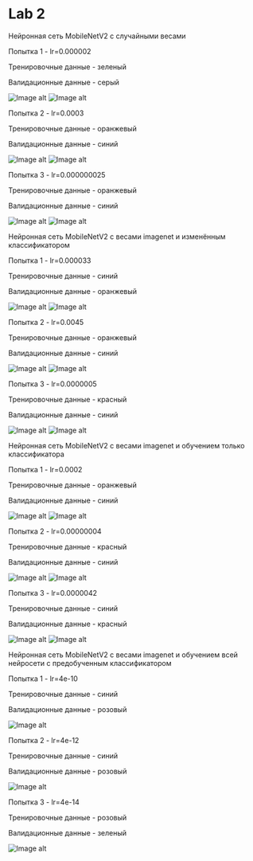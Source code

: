 # Lab 2


Нейронная сеть MobileNetV2 с случайными весами

Попытка 1 - lr=0.000002

Тренировочные данные - зеленый

Валидационные данные - серый

![Image alt](https://github.com/DmitryLemon/SMOMI/blob/lab2/Lab2/Graphs/3-1-1-acc.png)
![Image alt](https://github.com/DmitryLemon/SMOMI/blob/lab2/Lab2/Graphs/3-1-1-loss.png)


Попытка 2 - lr=0.0003

Тренировочные данные - оранжевый

Валидационные данные - синий

![Image alt](https://github.com/DmitryLemon/SMOMI/blob/lab2/Lab2/Graphs/3-1-2-acc.png)
![Image alt](https://github.com/DmitryLemon/SMOMI/blob/lab2/Lab2/Graphs/3-1-2-loss.png)

Попытка 3 - lr=0.000000025

Тренировочные данные - оранжевый

Валидационные данные - синий

![Image alt](https://github.com/DmitryLemon/SMOMI/blob/lab2/Lab2/Graphs/3-1-3-acc.png)
![Image alt](https://github.com/DmitryLemon/SMOMI/blob/lab2/Lab2/Graphs/3-1-3-loss.png)


Нейронная сеть MobileNetV2 с весами imagenet и изменённым классификатором

Попытка 1 - lr=0.000033

Тренировочные данные - синий

Валидационные данные - оранжевый

![Image alt](https://github.com/DmitryLemon/SMOMI/blob/lab2/Lab2/Graphs/3-2-1-acc.png)
![Image alt](https://github.com/DmitryLemon/SMOMI/blob/lab2/Lab2/Graphs/3-2-1-loss.png)

Попытка 2 - lr=0.0045

Тренировочные данные - оранжевый

Валидационные данные - синий

![Image alt](https://github.com/DmitryLemon/SMOMI/blob/lab2/Lab2/Graphs/3-2-2-acc.png)
![Image alt](https://github.com/DmitryLemon/SMOMI/blob/lab2/Lab2/Graphs/3-2-2-loss.png)

Попытка 3 - lr=0.0000005

Тренировочные данные - красный

Валидационные данные - синий

![Image alt](https://github.com/DmitryLemon/SMOMI/blob/lab2/Lab2/Graphs/3-2-3-acc.png)
![Image alt](https://github.com/DmitryLemon/SMOMI/blob/lab2/Lab2/Graphs/3-2-3-loss.png)


Нейронная сеть MobileNetV2 с весами imagenet и обучением только классификатора


Попытка 1 - lr=0.0002

Тренировочные данные - оранжевый

Валидационные данные - синий

![Image alt](https://github.com/DmitryLemon/SMOMI/blob/lab2/Lab2/Graphs/3-3-1-acc.png)
![Image alt](https://github.com/DmitryLemon/SMOMI/blob/lab2/Lab2/Graphs/3-3-1-loss.png)

Попытка 2 - lr=0.00000004

Тренировочные данные - красный

Валидационные данные - синий

![Image alt](https://github.com/DmitryLemon/SMOMI/blob/lab2/Lab2/Graphs/3-3-2-acc.png)
![Image alt](https://github.com/DmitryLemon/SMOMI/blob/lab2/Lab2/Graphs/3-3-2-loss.png)

Попытка 3 - lr=0.0000042

Тренировочные данные - синий

Валидационные данные - красный

![Image alt](https://github.com/DmitryLemon/SMOMI/blob/lab2/Lab2/Graphs/3-3-3-acc.png)
![Image alt](https://github.com/DmitryLemon/SMOMI/blob/lab2/Lab2/Graphs/3-3-3-loss.png)


Нейронная сеть MobileNetV2 с весами imagenet и обучением всей нейросети с предобученным классификатором

Попытка 1 - lr=4e-10

Тренировочные данные - синий

Валидационные данные - розовый

![Image alt](https://github.com/DmitryLemon/SMOMI/blob/lab2/Lab2/3_4%20try/4.2e-10-trbl.png)

Попытка 2 - lr=4e-12

Тренировочные данные - синий

Валидационные данные - розовый

![Image alt](https://github.com/DmitryLemon/SMOMI/blob/lab2/Lab2/3_4%20try/4.2e-12-trbl.png)

Попытка 3 - lr=4e-14

Тренировочные данные - розовый

Валидационные данные - зеленый

![Image alt](https://github.com/DmitryLemon/SMOMI/blob/lab2/Lab2/3_4%20try/2e-14-trpnk.png)



